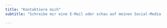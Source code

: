 ```yaml
---
title: "Kontaktiere mich"
subtitle: "Schreibe mir eine E-Mail oder schau auf meinen Social-Media-Kanälen vorbei."

---
```

